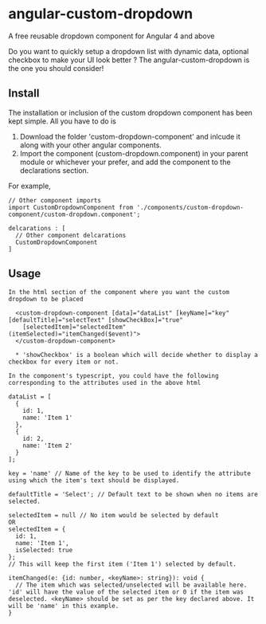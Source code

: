 # angular-custom-dropdown
A free reusable dropdown component for Angular 4 and above

Do you want to quickly setup a dropdown list with dynamic data, optional checkbox to make your UI look better ? The angular-custom-dropdown is the one you should consider! 

## Install

The installation or inclusion of the custom dropdown component has been kept simple. All you have to do is
1. Download the folder 'custom-dropdown-component' and inlcude it along with your other angular components.
2. Import the component (custom-dropdown.component) in your parent module or whichever your prefer, and add the component to the declarations section.

For example,
```
// Other component imports
import CustomDropdownComponent from './components/custom-dropdown-component/custom-dropdown.component';

delcarations : [
  // Other component delcarations
  CustomDropdownComponent
]
```

## Usage

```
In the html section of the component where you want the custom dropdown to be placed

  <custom-dropdown-component [data]="dataList" [keyName]="key" [defaultTitle]="selectText" [showCheckBox]="true"
    [selectedItem]="selectedItem" (itemSelected)="itemChanged($event)">
  </custom-dropdown-component>
  
  * 'showCheckbox' is a boolean which will decide whether to display a checkbox for every item or not.
  
In the component's typescript, you could have the following corresponding to the attributes used in the above html

dataList = [
  {
    id: 1,
    name: 'Item 1'
  },
  {
    id: 2,
    name: 'Item 2'
  }
];

key = 'name' // Name of the key to be used to identify the attribute using which the item's text should be displayed.

defaultTitle = 'Select'; // Default text to be shown when no items are selected.

selectedItem = null // No item would be selected by default
OR
selectedItem = {
  id: 1,
  name: 'Item 1',
  isSelected: true
};
// This will keep the first item ('Item 1') selected by default.

itemChanged(e: {id: number, <keyName>: string}): void {
  // The item which was selected/unselected will be available here. 'id' will have the value of the selected item or 0 if the item was deselected. <keyName> should be set as per the key declared above. It will be 'name' in this example.
}

```
